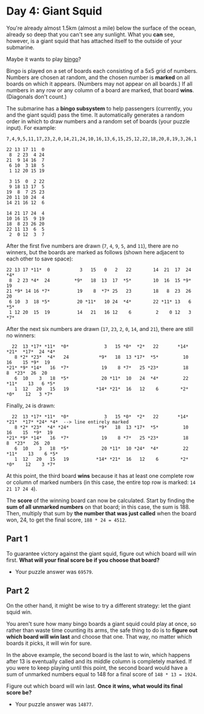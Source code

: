 # Day 4: Giant Squid
You're already almost 1.5km (almost a mile) below the surface of the ocean, already so deep that you can't see any sunlight. What you **can** see, however, is a giant squid that has attached itself to the outside of your submarine.

Maybe it wants to play [bingo](https://en.wikipedia.org/wiki/Bingo_(American_version))?

Bingo is played on a set of boards each consisting of a 5x5 grid of numbers. Numbers are chosen at random, and the chosen number is **marked** on all boards on which it appears. (Numbers may not appear on all boards.) If all numbers in any row or any column of a board are marked, that board **wins**. (Diagonals don't count.)

The submarine has a **bingo subsystem** to help passengers (currently, you and the giant squid) pass the time. It automatically generates a random order in which to draw numbers and a random set of boards (your puzzle input). For example:

```
7,4,9,5,11,17,23,2,0,14,21,24,10,16,13,6,15,25,12,22,18,20,8,19,3,26,1

22 13 17 11  0
 8  2 23  4 24
21  9 14 16  7
 6 10  3 18  5
 1 12 20 15 19

 3 15  0  2 22
 9 18 13 17  5
19  8  7 25 23
20 11 10 24  4
14 21 16 12  6

14 21 17 24  4
10 16 15  9 19
18  8 23 26 20
22 11 13  6  5
 2  0 12  3  7
```

After the first five numbers are drawn (`7`, `4`, `9`, `5`, and `11`), there are no winners, but the boards are marked as follows (shown here adjacent to each other to save space):

```
22 13 17 *11*  0           3   15   0   2   22        14  21  17  24 *4*
 8  2 23 *4*  24         *9*   18  13  17  *5*        10  16  15 *9*  19
21 *9* 14 16 *7*          19    8  *7* 25   23        18   8  23  26  20
 6 10  3  18 *5*          20 *11*   10 24  *4*        22 *11* 13   6 *5*
 1 12 20  15  19          14   21   16 12    6         2    0 12   3 *7*
```

After the next six numbers are drawn (`17`, `23`, `2`, `0`, `14`, and `21`), there are still no winners:

```
  22  13 *17* *11*  *0*             3   15 *0*  *2*   22       *14*  *21*  *17*  24 *4*
   8 *2* *23*  *4*   24           *9*   18  13 *17*  *5*         10    16    15 *9*  19
*21* *9* *14*   16  *7*            19    8 *7*   25 *23*         18     8  *23*  26  20
   6  10    3   18  *5*            20 *11*  10   24  *4*         22  *11*    13   6 *5*
   1  12   20   15   19          *14* *21*  16   12    6        *2*   *0*    12   3 *7*
```

Finally, `24` is drawn:

```
  22  13 *17* *11*  *0*             3   15 *0*  *2*   22       *14*  *21*  *17* *24* *4*  --> line entirely marked
   8 *2* *23*  *4* *24*           *9*   18  13 *17*  *5*         10    16    15  *9*  19
*21* *9* *14*   16  *7*            19    8 *7*   25 *23*         18     8  *23*   26  20
   6  10    3   18  *5*            20 *11*  10 *24*  *4*         22  *11*    13    6 *5*
   1  12   20   15   19          *14* *21*  16   12    6        *2*   *0*    12    3 *7*
```

At this point, the third board **wins** because it has at least one complete row or column of marked numbers (in this case, the entire top row is marked: `14 21 17 24 4`).

The **score** of the winning board can now be calculated. Start by finding the **sum of all unmarked numbers** on that board; in this case, the sum is 188. Then, multiply that sum by **the number that was just called** when the board won, 24, to get the final score, `188 * 24 = 4512`.

## Part 1

To guarantee victory against the giant squid, figure out which board will win first. **What will your final score be if you choose that board?**

- Your puzzle answer was `69579`.

## Part 2
On the other hand, it might be wise to try a different strategy: let the giant squid win.

You aren't sure how many bingo boards a giant squid could play at once, so rather than waste time counting its arms, the safe thing to do is to **figure out which board will win last** and choose that one. That way, no matter which boards it picks, it will win for sure.

In the above example, the second board is the last to win, which happens after 13 is eventually called and its middle column is completely marked. If you were to keep playing until this point, the second board would have a sum of unmarked numbers equal to 148 for a final score of `148 * 13 = 1924`.

Figure out which board will win last. **Once it wins, what would its final score be?**

- Your puzzle answer was `14877`.